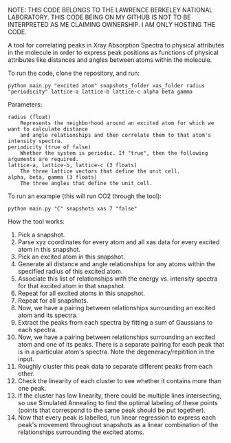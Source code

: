 NOTE: THIS CODE BELONGS TO THE LAWRENCE BERKELEY NATIONAL LABORATORY. THIS CODE BEING ON MY GITHUB IS NOT TO BE INTERPRETED AS ME CLAIMING OWNERSHIP. I AM ONLY HOSTING THE CODE.  

A tool for correlating peaks in Xray Absorption Spectra to physical attributes in the molecule in order to express peak positions as functions of physical attributes like distances and angles between atoms within the molecule.  
  
To run the code, clone the repository, and run:  
  
	python main.py "excited atom" snapshots_folder xas_folder radius "periodicity" lattice-a lattice-b lattice-c alpha beta gamma  
  
Parameters:  
  
	radius (float)  
		Represents the neighborhood around an excited atom for which we want to calculate distance  
		and angle relationships and then correlate them to that atom's intensity spectra.  
	periodicity (true of false)  
		Whether the system is periodic. If "true", then the following arguments are required.  
	lattice-a, lattice-b, lattice-c (3 floats)  
		The three lattice vectors that define the unit cell.  
	alpha, beta, gamma (3 floats)   
		The three angles that define the unit cell.  
  
To run an example (this will run CO2 through the tool):  
  
    python main.py "C" snapshots xas 7 "false"
  
How the tool works:  
1. Pick a snapshot.  
2. Parse xyz coordinates for every atom and all xas data for every excited atom in this snapshot.  
3. Pick an excited atom in this snapshot.  
4. Generate all distance and angle relationships for any atoms within the specified radius of this excited atom.  
5. Associate this list of relationships with the energy vs. intensity spectra for that excited atom in that snapshot.  
6. Repeat for all excited atoms in this snapshot.  
7. Repeat for all snapshots.  
8. Now, we have a pairing between relationships surrounding an excited atom and its spectra.  
9. Extract the peaks from each spectra by fitting a sum of Gaussians to each spectra.  
10. Now, we have a pairing between relationships surrounding an excited atom and one of its peaks. There is a separate pairing for each peak that is in a particular atom's spectra. Note the degeneracy/repitition in the input.  
11. Roughly cluster this peak data to separate different peaks from each other.  
12. Check the linearity of each cluster to see whether it contains more than one peak.  
13. If the cluster has low linearity, there could be multiple lines intersecting, so use Simulated Annealing to find the optimal labeling of these points (points that correspond to the same peak should be put together).  
14. Now that every peak is labelled, run linear regression to express each peak's movement throughout snapshots as a linear combination of the relationships surrounding the excited atoms.  
